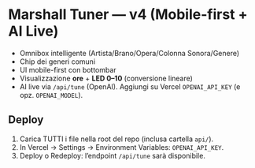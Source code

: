 # Marshall Tuner — v4 (Mobile-first + AI Live)

- Omnibox intelligente (Artista/Brano/Opera/Colonna Sonora/Genere)
- Chip dei generi comuni
- UI mobile-first con bottombar
- Visualizzazione **ore** + **LED 0–10** (conversione lineare)
- AI live via `/api/tune` (OpenAI). Aggiungi su Vercel `OPENAI_API_KEY` (e opz. `OPENAI_MODEL`).

## Deploy
1) Carica TUTTI i file nella root del repo (inclusa cartella `api/`).
2) In Vercel → Settings → Environment Variables: `OPENAI_API_KEY`.
3) Deploy o Redeploy: l’endpoint `/api/tune` sarà disponibile.
